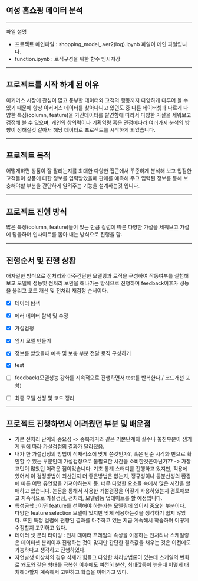 ## 여성 홈쇼핑 데이터 분석
---

파일 설명 
- 프로젝트 메인파일 : shopping_model_.ver2(log).ipynb 파일이 메인 파일입니다.
- function.ipynb : 로직구성을 위한 함수 임시저장
---
## 프로젝트를 시작 하게 된 이유
이커머스 시장에 관심이 많고 풍부한 데이터와 고객의 행동까지 다양하게 다루어 볼 수 있기 때문에 항상 이커머스 데이터를 찾아다니고 있던도 중 다른 데이터셋과 다르게
다양한 특징(column, feature)을 가진데이터를 발견함에 따라서 다양한 가설을 세워보고 검정해 볼 수 있으며, 개인의 창의력이나 기획역량 혹은 관점에따라 여러가지 분석의 방향이 정해질것 같아서 해당 데이터로 프로젝트를 시작하게 되었습니다.

---
## 프로젝트 목적
어떻게하면 상품이 잘 팔리는지를 최대한 다양한 접근에서 꾸준하게 분석해 보고 입점한 고객들이 상품에 대한 정보를 입력받았을때 판매를 예측해 주고 입력된 정보를 통해 보충해야할 부분을 간단하게 알려주는 기능을 설계하는것 입니다.


---
## 프로젝트 진행 방식

많은 특징(column, feature)들이 있는 만큼 컬럼에 따른 다양한 가설을 세워보고 가설에 답을하며 인사이트를 뽑아 내는 방식으로 진행을 함.

---
## 진행순서 및 진행 상황

애자일한 방식으로 전처리와 아주간단한 모델링과 로직을 구성하여 작동여부를 실험해보고 모델에 성능및 전처리 보완을 해나가는 방식으로 진행하며
feedback이후가 성능을 올리고 코드 개선 및 전처리 재검정 순서이다.

- [x]  데이터 탐색

- [x]  에러 데이터 탐색 및 수정
  
- [x]  가설검정

- [x]  임시 모델 만들기

- [x]  정보를 받았을때 예측 및 보충 부분 전달 로직 구성하기

- [x]  test

- [ ]  feedback(모델성능 강화를 지속적으로 진행하면서 test를 반복한다./ 코드개선 포함)

- [ ]  최종 모델 선정 및 코드 정리

---
## 프로젝트 진행하면서 어려웠던 부분 및 배운점
- 기본 전처리 단계의 중요성 -> 중복제거와 같은 기본단계의 실수나 놓친부분이 생기게 됨에 따라 가설검정의 결과가 달라졌음.
- 내가 한 가설검정의 방법이 적재적소에 맞게 쓴것인가?, 혹은 단순 시각화 만으로 확인할 수 있는 부분인데 가설검정으로 불필요한 시간을 소비한것은아닌가??
  -> 가장 고민이 많았던 어려운 점이었습니다. 기초 통계 스터디를 진행하고 있지만, 적용에 있어서 이 검정방법이 최선인지 더 좋은방법은 없는지, 정규성이나 등분산성의 환경에 따른 어떤
    유연함을 가져야하는지 등. 너무 다양한 요소들 속에서 많은 시간을 할애하고 있습니다. 논문을 통해서 사용한 가설검정을 어떻게 사용하였는지 검토해보고 지속적으로 가설검정, 전처리, 모델링등 업데이트를 할 예정입니다.  
- 특성공학 : 어떤 feature를 선택해야 하는가는 모델링에 있어서 중요한 부분이다. 다양한 feature selection 모델이 있지만 맞게 적용하는것을 생각하기 쉽지 않았다. 또한 특정 컬럼에 편향된
  결과를 마주하고 있는 지금 계속해서 학습하며 어떻게 수정할지 고민하고 있다.
- 데이터 셋 분리 타이밍 : 전체 데이터 프레임의 속성을 이용하는 전처리나 스케일링은 데이터셋 분리이후 진행하는 것이 맞지만 간단한 결측값을 채우는 것은 이전에도 가능하다고 생각하고 진행하였다.
- 자연발생 이상치의 경우 삭제가 힘들고 다양한 처리방법론이 있는데 스케일의 변화로 왜도와 같은 형태를 극복한 이후에도 여전히 분산, 최대값등이 높을때 어떻게 대처해야할지 계속해서 고민하고 학습을 이어가고 있다.






